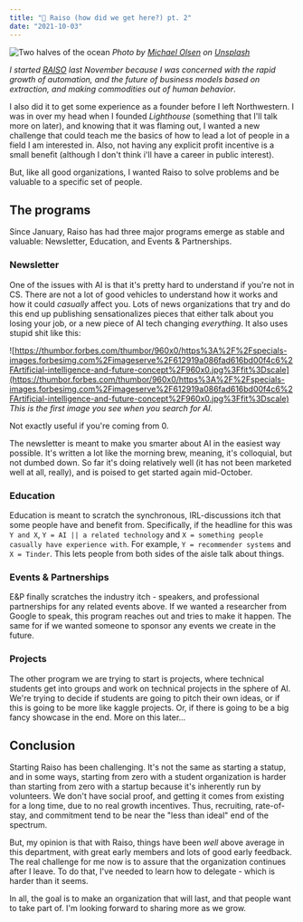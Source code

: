 ```yaml
---
title: "🦾 Raiso (how did we get here?) pt. 2"
date: "2021-10-03"
---
```


![Two halves of the ocean](https://images.unsplash.com/photo-1507880572231-f85401ce76e6?ixid=MnwxMjA3fDB8MHxwaG90by1wYWdlfHx8fGVufDB8fHx8&ixlib=rb-1.2.1&auto=format&fit=crop&w=2458&q=80)
_Photo by [Michael Olsen](https://unsplash.com/@mganeolsen) on [Unsplash](https://unsplash.com/s/photos/yin-yang?utm_source=unsplash&utm_medium=referral&utm_content=creditCopyText)_

_I started [RAISO](https://raiso.org) last November because I was concerned with the rapid growth of automation, and the future of business models based on extraction, and making commodities out of human behavior_.

I also did it to get some experience as a founder before I left Northwestern. I was in over my head when I founded _Lighthouse_ (something that I'll talk more on later), and knowing that it was flaming out, I wanted a new challenge that could teach me the basics of how to lead a lot of people in a field I am interested in. Also, not having any explicit profit incentive is a small benefit (although I don't think i'll have a career in public interest).

But, like all good organizations, I wanted Raiso to solve problems and be valuable to a specific set of people.

## The programs

Since January, Raiso has had three major programs emerge as stable and valuable: Newsletter, Education, and Events & Partnerships.

### Newsletter

One of the issues with AI is that it's pretty hard to understand if you're not in CS. There are not a lot of good vehicles to understand how it works and how it could _casually_ affect you. Lots of news organizations that try and do this end up publishing sensationalizes pieces that either talk about you losing your job, or a new piece of AI tech changing _everything_. It also uses stupid shit like this:

![https://thumbor.forbes.com/thumbor/960x0/https%3A%2F%2Fspecials-images.forbesimg.com%2Fimageserve%2F612919a086fad616bd00f4c6%2FArtificial-intelligence-and-future-concept%2F960x0.jpg%3Ffit%3Dscale](https://thumbor.forbes.com/thumbor/960x0/https%3A%2F%2Fspecials-images.forbesimg.com%2Fimageserve%2F612919a086fad616bd00f4c6%2FArtificial-intelligence-and-future-concept%2F960x0.jpg%3Ffit%3Dscale)
_This is the first image you see when you search for AI._

Not exactly useful if you're coming from 0.

The newsletter is meant to make you smarter about AI in the easiest way possible. It's written a lot like the morning brew, meaning, it's colloquial, but not dumbed down. So far it's doing relatively well (it has not been marketed well at all, really), and is poised to get started again mid-October.

### Education

Education is meant to scratch the synchronous, IRL-discussions itch that some people have and benefit from. Specifically, if the headline for this was `Y and X`, `Y = AI || a related technology` and `X = something people casually have experience with`. For example, `Y = recommender systems` and `X = Tinder`. This lets people from both sides of the aisle talk about things.

### Events & Partnerships

E&P finally scratches the industry itch - speakers, and professional partnerships for any related events above. If we wanted a researcher from Google to speak, this program reaches out and tries to make it happen. The same for if we wanted someone to sponsor any events we create in the future.

### Projects

The other program we are trying to start is projects, where technical students get into groups and work on technical projects in the sphere of AI. We're trying to decide if students are going to pitch their own ideas, or if this is going to be more like kaggle projects. Or, if there is going to be a big fancy showcase in the end. More on this later...

## Conclusion

Starting Raiso has been challenging. It's not the same as starting a statup, and in some ways, starting from zero with a student organization is harder than starting from zero with a startup because it's inherently run by volunteers. We don't have social proof, and getting it comes from existing for a long time, due to no real growth incentives. Thus, recruiting, rate-of-stay, and commitment tend to be near the "less than ideal" end of the spectrum. 

But, my opinion is that with Raiso, things have been _well_ above average in this department, with great early members and lots of good early feedback. The real challenge for me now is to assure that the organization continues after I leave. To do that, I've needed to learn how to delegate - which is harder than it seems. 

In all, the goal is to make an organization that will last, and that people want to take part of. I'm looking forward to sharing more as we grow.